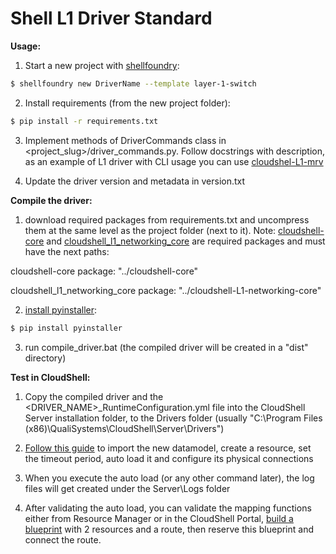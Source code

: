 # Shell L1 Driver Standard

**Usage:**

1. Start a new project with [shellfoundry](https://github.com/QualiSystems/shellfoundry):
```bash
$ shellfoundry new DriverName --template layer-1-switch
```
2. Install requirements (from the new project folder):
```bash
$ pip install -r requirements.txt

```

3. Implement methods of DriverCommands class in <project_slug>/driver_commands.py. Follow docstrings with description, as an example of L1 driver with CLI usage you can use [cloudshel-L1-mrv](https://github.com/QualiSystems/cloudshell-L1-mrv)

4. Update the driver version and metadata in version.txt

**Compile the driver:**

1. download required packages from requirements.txt and uncompress them at the same level as the project folder (next to it). Note: [cloudshell-core](https://github.com/QualiSystems/cloudshell-core) and [cloudshell_l1_networking_core](https://github.com/QualiSystems/cloudshell-L1-networking-core) are required packages and must have the next paths:

cloudshell-core package: "../cloudshell-core"

cloudshell_l1_networking_core package: "../cloudshell-L1-networking-core"

2. [install pyinstaller](http://pyinstaller.readthedocs.io/en/latest/installation.html):
```bash
$ pip install pyinstaller

```

3. run compile_driver.bat (the compiled driver will be created in a "dist" directory)

**Test in CloudShell:**

1. Copy the compiled driver and the <DRIVER_NAME>_RuntimeConfiguration.yml file into the CloudShell Server installation folder, to the Drivers folder (usually "C:\\Program Files (x86)\\QualiSystems\\CloudShell\\Server\\Drivers")

2. [Follow this guide](http://help.quali.com/Online%20Help/8.1.0.4291/Portal/Content/Admn/Cnct-Ctrl-L1-Swch.htm) to import the new datamodel, create a resource, set the timeout period, auto load it and configure its physical connections

  1. When you execute the auto load (or any other command later), the log files will get created under the Server\\Logs folder

3. After validating the auto load, you can validate the mapping functions either from Resource Manager or in the CloudShell Portal, [build a blueprint](http://help.quali.com/Online%20Help/8.1.0.4291/Portal/Content/CSP/LAB-MNG/Rsc-Cnct/Phys-Ntwrk-Crt.htm) with 2 resources and a route, then reserve this blueprint and connect the route.
